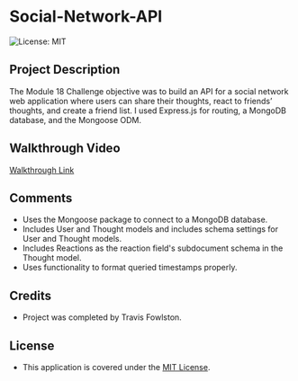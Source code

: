 # Social-Network-API

![License: MIT](https://img.shields.io/badge/License-MIT-yellow.svg)

## Project Description

The Module 18 Challenge objective was to build an API for a social network web application where users can share their thoughts, react to friends’ thoughts, and create a friend list. I used Express.js for routing, a MongoDB database, and the Mongoose ODM.

## Walkthrough Video

[Walkthrough Link](https://drive.google.com/file/d/1EWlqWA8S8DYd3iY7nU-1GGFPxLBdjsak/view?usp=sharing)

## Comments

- Uses the Mongoose package to connect to a MongoDB database.
- Includes User and Thought models and includes schema settings for User and Thought models.
- Includes Reactions as the reaction field's subdocument schema in the Thought model.
- Uses functionality to format queried timestamps properly.

## Credits

- Project was completed by Travis Fowlston.

## License

- This application is covered under the [MIT License](https://opensource.org/licenses/MIT).
